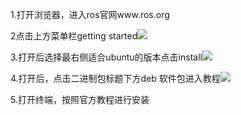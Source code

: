 1.打开浏览器，进入ros官网www.ros.org 

2点击上方菜单栏getting started![](https://cdn.nlark.com/yuque/0/2025/jpeg/61414303/1760441765263-8867ec69-2a5c-41e0-8623-5555b2b128b1.jpeg)

3.打开后选择最右侧适合ubuntu的版本点击install![](https://cdn.nlark.com/yuque/0/2025/jpeg/61414303/1760441799519-e0927a8a-8dd9-4c0b-9d7c-052a77fde79c.jpeg)

4.打开后，点击二进制包标题下方deb 软件包进入教程![](https://cdn.nlark.com/yuque/0/2025/jpeg/61414303/1760441855216-ef123b4e-ef70-4744-b7bf-a7aa08860901.jpeg)

5.打开终端，按照官方教程进行安装

